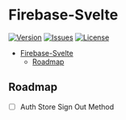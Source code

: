 # Firebase-Svelte

[![Version](https://img.shields.io/npm/v/firebase-svelte?style=for-the-badge)](https://www.npmjs.com/package/firebase-svelte) [![Issues](https://img.shields.io/github/issues/xKesvaL/firebase-svelte?style=for-the-badge)](https://github.com/xKesvaL/firebase-svelte/issues) [![License](https://img.shields.io/github/license/xKesvaL/firebase-svelte?style=for-the-badge)](https://github.com/xKesvaL/firebase-svelte/blob/main/LICENSE)

<!-- TOC -->

- [Firebase-Svelte](#firebase-svelte)
	- [Roadmap](#roadmap)

<!-- /TOC -->

## Roadmap

- [ ] Auth Store Sign Out Method